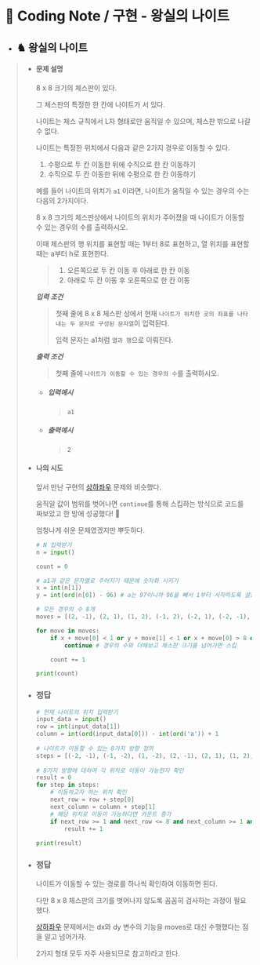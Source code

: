 # 📒 Coding Note / 구현 - 왕실의 나이트



- ##  ♞ 왕실의 나이트

> + #### 문제 설명
>
>   8 x 8 크기의 체스판이 있다.
>
>   그 체스판의 특정한 한 칸에 나이트가 서 있다.
>
>   나이트는 체스 규칙에서 L자 형태로만 움직일 수 있으며, 체스판 밖으로 나갈 수 없다.
>
>   나이트는 특정한 위치에서 다음과 같은 2가지 경우로 이동할 수 있다.
>
>   1. 수평으로 두 칸 이동한 뒤에 수직으로 한 칸 이동하기
>   2. 수직으로 두 칸 이동한 뒤에 수평으로 한 칸 이동하기
>
>   
>
>   예를 들어 나이트의 위치가 `a1` 이라면, 나이트가 움직일 수 있는 경우의 수는 다음의 2가지이다.
>
>   8 x 8 크기의 체스판상에서 나이트의 위치가 주어졌을 때 나이트가 이동할 수 있는 경우의 수를 출력하시오.
>
>   이때 체스판의 행 위치를 표현할 때는 1부터 8로 표현하고, 열 위치를 표현할 때는 a부터 h로 표현한다.
>
>   > 1. 오른쪽으로 두 칸 이동 후 아래로 한 칸 이동
>   > 2. 아래로 두 칸 이동 후 오른쪽으로 한 칸 이동
>
> 
>
>   ***입력 조건***
>
>   > 첫째 줄에 8 x 8 체스판 상에서 현재 `나이트가 위치한 곳의 좌표를 나타내는 두 문자로 구성된 문자열`이 입력된다.
>   >
>   > 입력 문자는 a1처럼 `열과 행`으로 이뤄진다.
>
> 
>
>   ***출력 조건***
>
>   > 첫째 줄에 `나이트가 이동할 수 있는 경우의 수`를 출력하시오.
>
> 
>
>   - ##### 입력예시
>
>     > `a1`
>
>   - ##### 출력예시
>
>     > `2`
>
> 
>
> + #### 나의 시도
>
>   앞서 만난 구현의 [상하좌우](../상하좌우) 문제와 비슷했다. 
>
>   움직일 값이 범위를 벗어나면 `continue`를 통해 스킵하는 방식으로 코드를 짜보았고 한 방에 성공했다! 🤣
>
>   엄청나게 쉬운 문제였겠지만 뿌듯하다.
>
>   ``` python
>   # N 입력받기
>   n = input()
>   
>   count = 0
>   
>   # a1과 같은 문자열로 주어지기 때문에 숫자화 시키기
>   x = int(n[1])
>   y = int(ord(n[0]) - 96) # a는 97이니까 96을 빼서 1부터 시작하도록 설정
>   
>   # 모든 경우의 수 8개
>   moves = [(2, -1), (2, 1), (1, 2), (-1, 2), (-2, 1), (-2, -1), (-1, -2), (1, -2)]
>   
>   for move in moves:
>       if x + move[0] < 1 or y + move[1] < 1 or x + move[0] > 8 or y + move[1] > 8:
>           continue # 경우의 수와 더해보고 체스판 크기를 넘어가면 스킵
>   
>       count += 1
>   
>   print(count)
>   ```
>
>   
> + ### 정답
>
>   ``` python
>   # 현재 나이트의 위치 입력받기
>   input_data = input()
>   row = int(input_data[1])
>   column = int(ord(input_data[0])) - int(ord('a')) + 1
>  
>   # 나이트가 이동할 수 있는 8가지 방향 정의
>   steps = [(-2, -1), (-1, -2), (1, -2), (2, -1), (2, 1), (1, 2), (-1, 2), (-2, 1)]
>     
>   # 8가지 방향에 대하여 각 위치로 이동이 가능한지 확인
>   result = 0
>   for step in steps:
>       # 이동하고자 하는 위치 확인
>       next_row = row + step[0]
>       next_column = column + step[1]
>       # 해당 위치로 이동이 가능하다면 카운트 증가
>       if next_row >= 1 and next_row <= 8 and next_column >= 1 and next_column <= 8:
>           result += 1
>     
>   print(result)
>   ```
>   
>   
> + ### 정답
> 
>   나이트가 이동할 수 있는 경로를 하나씩 확인하여 이동하면 된다.
> 
>   다만 8 x 8 체스판의 크기를 벗어나지 않도록 꼼꼼히 검사하는 과정이 필요했다.
> 
>   [상하좌우](../상하좌우) 문제에서는 dx와 dy 변수의 기능을 moves로 대신 수행했다는 점을 알고 넘어가자.
> 
>   2가지 형태 모두 자주 사용되므로 참고하라고 한다.



​		
